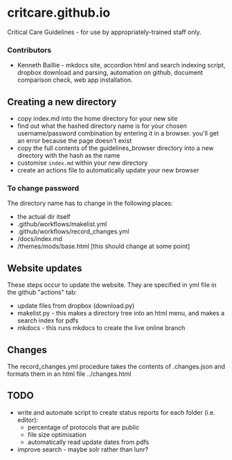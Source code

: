 # critcare.github.io
Critical Care Guidelines - for use by appropriately-trained staff only.

### Contributors
- Kenneth Baillie - mkdocs site, accordion html and search indexing script, dropbox download and parsing, automation on github, document comparison check, web app installation.

## Creating a new directory

- copy index.md into the home directory for your new site
- find out what the hashed directory name is for your chosen username/password combination by entering it in a browser. you'll get an error because the page doesn't exist
- copy the full contents of the guidelines_browser directory into a new directory with the hash as the name
- customise `index.md` within your new directory
- create an actions file to automatically update your new browser

### To change password
The directory name has to change in the following places:
- the actual dir itself
- .github/workflows/makelist.yml
- .github/workflows/record_changes.yml
- /docs/index.md
- /themes/mods/base.html [this should change at some point]

## Website updates

These steps occur to update the website. They are specified in yml file in the github "actions" tab:
- update files from dropbox (download.py)
- makelist.py - this makes a directory tree into an html menu, and makes a search index for pdfs
- mkdocs - this runs mkdocs to create the live online branch

## Changes

The record_changes.yml procedure takes the contents of .changes.json and formats them in an html file
../changes.html

## TODO

- write and automate script to create status reports for each folder (i.e. editor):
	- percentage of protocols that are public
	- file size optimisation
	- automatically read update dates from pdfs
- improve search - maybe solr rather than lunr?

